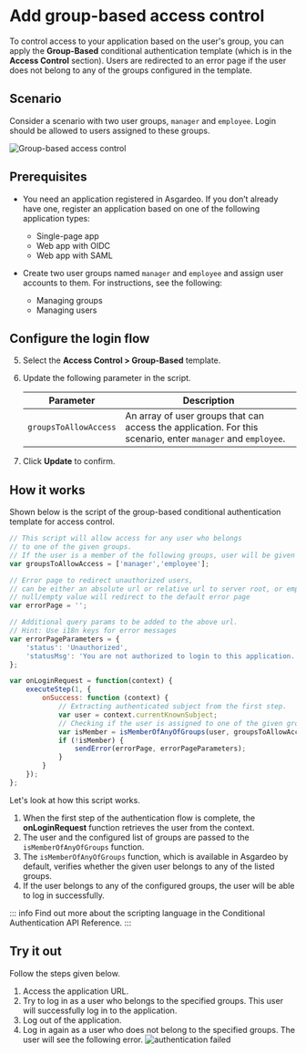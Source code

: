 # Add group-based access control

To control access to your application based on the user's group, you can apply the **Group-Based** conditional authentication template (which is in the **Access Control** section). Users are redirected to an error page if the user does not belong to any of the groups configured in the template.

## Scenario

Consider a scenario with two user groups, `manager` and `employee`. Login should be allowed to users assigned to these groups.

<img class="borderless-img" :src="$withBase('/assets/img/guides/conditional-auth/group-based-access-control.png')" alt="Group-based access control">

## Prerequisites

- You need an application registered in Asgardeo. If you don’t already have one, register an application based on one of the following application types:
  - <a :href="$withBase('/guides/applications/register-single-page-app/')">Single-page app</a>
  - <a :href="$withBase('/guides/applications/register-oidc-web-app/')">Web app with OIDC</a>
  - <a :href="$withBase('/guides/applications/register-saml-web-app/')">Web app with SAML</a>

- Create two user groups named `manager` and `employee` and assign user accounts to them. For instructions, see the following:
  - <a :href="$withBase('/guides/users/manage-groups/')">Managing groups</a>
  - <a :href="$withBase('/guides/users/manage-groups/')">Managing users</a>

## Configure the login flow

<CommonGuide guide='guides/fragments/manage-app/conditional-auth/configure-conditional-auth.md'/>

5. Select the **Access Control > Group-Based** template.

6. Update the following parameter in the script.

   <table>
      <thead>
         <tr>
            <th>Parameter</th>
            <th>Description</th>
         </tr>
      </thead>
      <tbody>
         <tr>
            <td><code>groupsToAllowAccess</code></td>
            <td>An array of user groups that can access the application. For this scenario, enter <code>manager</code> and <code>employee</code>.</td>
         </tr>
      </tbody>
   </table>

7. Click **Update** to confirm.

## How it works

Shown below is the script of the group-based conditional authentication template for access control.

```js
// This script will allow access for any user who belongs
// to one of the given groups.
// If the user is a member of the following groups, user will be given access.
var groupsToAllowAccess = ['manager','employee'];

// Error page to redirect unauthorized users,
// can be either an absolute url or relative url to server root, or empty/null
// null/empty value will redirect to the default error page
var errorPage = '';

// Additional query params to be added to the above url.
// Hint: Use i18n keys for error messages
var errorPageParameters = {
    'status': 'Unauthorized',
    'statusMsg': 'You are not authorized to login to this application.'
};

var onLoginRequest = function(context) {
    executeStep(1, {
        onSuccess: function (context) {
            // Extracting authenticated subject from the first step.
            var user = context.currentKnownSubject;
            // Checking if the user is assigned to one of the given groups.
            var isMember = isMemberOfAnyOfGroups(user, groupsToAllowAccess);
            if (!isMember) {
                sendError(errorPage, errorPageParameters);
            }
        }
    });
};
```

Let's look at how this script works.

1. When the first step of the authentication flow is complete, the **onLoginRequest** function retrieves the user from the context.
2. The user and the configured list of groups are passed to the `isMemberOfAnyOfGroups` function.
3. The `isMemberOfAnyOfGroups` function, which is available in Asgardeo by default, verifies whether the given user belongs to any of the listed groups.
4. If the user belongs to any of the configured groups, the user will be able to log in successfully.

::: info
Find out more about the scripting language in the <a :href="$withBase('/references/conditional-auth/api-reference/')">Conditional Authentication API Reference</a>.
:::

## Try it out

Follow the steps given below.

1. Access the application URL.
2. Try to log in as a user who belongs to the specified groups. This user will successfully log in to the application.
3. Log out of the application.
4. Log in again as a user who does not belong to the specified groups. The user will see the following error.
    <img :src="$withBase('/assets/img/guides/conditional-auth/auth-failure.png')" alt="authentication failed">

